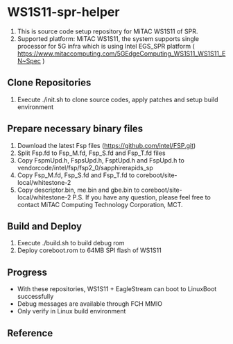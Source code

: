 # WS1S11-spr-helper

1. This is source code setup repository for MiTAC WS1S11 of SPR.
2. Supported platform: MiTAC WS1S11, the system supports single processor for 5G infra which is using Intel EGS_SPR platform
   ( https://www.mitaccomputing.com/5GEdgeComputing_WS1S11_WS1S11_EN~Spec )


## Clone Repositories

1. Execute ./init.sh to clone source codes, apply patches and setup build environment


## Prepare necessary binary files

1. Download the latest Fsp files (https://github.com/intel/FSP.git)
2. Split Fsp.fd to Fsp_M.fd, Fsp_S.fd and Fsp_T.fd files
3. Copy FspmUpd.h, FspsUpd.h, FsptUpd.h and FspUpd.h to vendorcode/intel/fsp/fsp2_0/sapphirerapids_sp
4. Copy Fsp_M.fd, Fsp_S.fd and Fsp_T.fd to coreboot/site-local/whitestone-2
5. Copy descriptor.bin, me.bin and gbe.bin to coreboot/site-local/whitestone-2
P.S. If you have any question, please feel free to contact MiTAC Computing Technology Corporation, MCT.


## Build and Deploy

1. Execute ./build.sh to build debug rom
2. Deploy coreboot.rom to 64MB SPI flash of WS1S11


## Progress

- With these repositories, WS1S11 + EagleStream can boot to LinuxBoot successfully
- Debug messages are available through FCH MMIO
- Only verify in Linux build environment


## Reference

